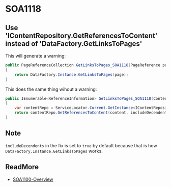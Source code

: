 # SOA1118

## Use 'IContentRepository.GetReferencesToContent' instead of 'DataFactory.GetLinksToPages'

This will generate a warning:

```C#
public PageReferenceCollection GetLinksToPages_SOA1118(PageReference page)
{
	return DataFactory.Instance.GetLinksToPages(page);
}
```

This does the same thing wihout a warning:

```C#
public IEnumerable<ReferenceInformation> GetLinksToPages_SOA1118(ContentReference content, bool includeDecendents = true)
{
	var contentRepo = ServiceLocator.Current.GetInstance<IContentRepository>();
	return contentRepo.GetReferencesToContent(content, includeDecendents);
}
```

## Note

`includeDecendents` in the fix is set to `true` by default because
that is how `DataFactory.Instance.GetLinksToPages` works.

## ReadMore

- [SOA1100-Overview](https://github.com/Stekeblad/stekeblad.optimizely.analyzers/blob/master/doc/Analyzers/SOA1100-Overview.md)
